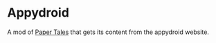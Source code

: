 # Appydroid
A mod of [Paper Tales](https://github.com/TheAndroidMaster/Paper-Tales) that gets its content from the appydroid website.
